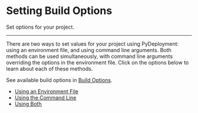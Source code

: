 # Setting Build Options

Set options for your project.

---

There are two ways to set values for your project using PyDeployment: using an
environment file, and using command line arguments. Both methods can be used
simultaneously, with command line arguments overriding the options in the
environment file. Click on the options below to learn about each of these
methods.

See available build options in [Build Options](../build-options.md).

* [Using an Environment File](env-file.md)
* [Using the Command Line](command-line.md)
* [Using Both](using-both.md)
